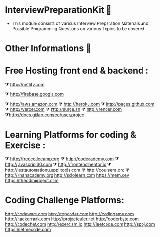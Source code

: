# InterviewPreparationKit 🤩

- This module consists of various Interview Preparation Materials and Possible Programming Questions on various Topics to be covered

# Other Informations 🤩

# Free Hosting front end  & backend : 

⧩ http://netlify.com

⧩ http://firebase.google.com

⧩ http://aws.amazon.com
⧩ http://heroku.com
⧩ http://pages.github.com
⧩ http://vercel.com
⧩ http://surge.sh
⧩ http://render.com
⧩http://docs.gitlab.com/ee/user/projec

# Learning Platforms for coding & Exercise :

⧩ http://freecodecamp.org
⧩ http://codecademy.com
⧩ http://javascript30.com
⧩ http://frontendmentor.io
⧩ http://testautomationu.applitools.com
⧩ http://coursera.org
⧩ http://khanacademy.org
http://sololearn.com
https://mem.dev
https://theodinproject.com

# Coding Challenge Platforms: 

http://codewars.com
http://topcoder.com
http://codingame.com
http://hackerrank.com
http://projecteuler.net
http://coderbyte.com
http://codechef.com
http://exercism.io
http://leetcode.com
http://spoj.com
https://letmecode.com
